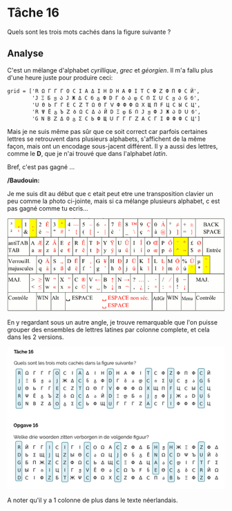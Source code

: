 # Tâche 16

Quels sont les trois mots cachés dans la figure suivante ?

## Analyse

C'est un mélange d'alphabet *cyrillique*, *grec* et *géorgien*. Il m'a fallu plus d'une heure juste pour produire ceci:

```
grid = ['ꓣ Ω Г Г Г О С І А Δ І Н D Н А Ф І Τ С Ф ꓜ Ф П Ф С Й',
        'Ј Ξ Б ჟ Ა Ј Ж Δ С б გ Ф D Г Ბ Ა დ С Ი Σ ꓴ С ჟ Ა G б',
        'ꓴ Θ Ь Г Г Е С ꓜ Τ Ω Θ Г ꓦ Ф Ф Ф Ω Χ Щ П F Ц С Ы С Ц',
        'ꓣ Ψ Ё გ Ъ ꓜ Ბ Ω С Δ Ა Й D Ξ დ Б Ი Ј ჟ Ф Ј Ж Ა D ꓴ б',
        'G N В ꓜ Δ О გ Σ С Ь Ф Щ ꓴ Г Г Г ꓜ А С Г І Ф Ф Ф С Ц']
```

Mais je ne suis même pas sûr que ce soit correct car parfois certaines lettres se retrouvent dans plusieurs alphabets, s'affichent de la même façon, mais ont un encodage sous-jacent différent. Il y a aussi des lettres, comme le **D**, que je n'ai trouvé que dans l'alphabet *latin*.

Bref, c'est pas gagné ...

**/Baudouin:**

Je me suis dit au début que c etait peut etre une transposition clavier un peu comme la photo ci-jointe, mais si ca mélange plusieurs alphabet, c est pas gagné comme tu ecris...

![Linux](ClavierLinux.png)


En y regardant sous un autre angle, je trouve remarquable que l'on puisse grouper des ensembles de lettres latines par colonne complete, et cela dans les 2 versions.


![Observations](Observation16.png)



A noter qu'il y a 1 colonne de plus dans le texte néerlandais.
